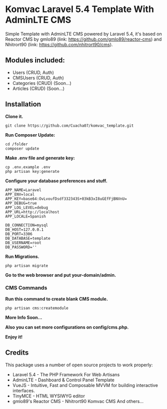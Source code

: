 # Komvac Laravel 5.4 Template With AdminLTE CMS 

Simple Template with AdminLTE CMS powered by Laravel 5.4, it's based on Reactor CMS by gmlo89 (link: https://github.com/gmlo89/reactor-cms) and
Nhitrort90 (link: https://github.com/nhitrort90/cms).

## Modules included:

* Users (CRUD, Auth)
* CMSUsers (CRUD, Auth)
* Categories (CRUD) (Soon...)
* Articles (CRUD) (Soon...)

## Installation

**Clone it.**
```
git clone https://github.com/Cuacha07/komvac_template.git
```
**Run Composer Update:**

```
cd /folder
composer update
```

**Make .env file and generate key:**

```
cp .env.example .env
php artisan key:generate
```

**Configure your database preferences and stuff.**

```
APP_NAME=Laravel
APP_ENV=local
APP_KEY=base64:OvLvoufDsdf332343S+03kB3xI8uGEfFjBNVnU=
APP_DEBUG=true
APP_LOG_LEVEL=debug
APP_URL=http://localhost
APP_LOCALE=Spanish

DB_CONNECTION=mysql
DB_HOST=127.0.0.1
DB_PORT=3306
DB_DATABASE=template
DB_USERNAME=root
DB_PASSWORD=''
```

**Run Migrations.**

```
php artisan migrate
```

**Go to the web browser and put your-domain/admin.**

### CMS Commands

**Run this command to create blank CMS module.**
```
php artisan cms:createmodule
```

**More Info Soon...**

**Also you can set more configurations on config/cms.php.**

**Enjoy it!**

## Credits

This package uses a number of open source projects to work properly:

* Laravel 5.4 - The PHP Framework For Web Artisans
* AdminLTE - Dashboard & Control Panel Template
* VueJS - Intuitive, Fast and Composable MVVM for building interactive interfaces.
* TinyMCE - HTML WYSIWYG editor
* gmlo89's Reactor CMS - Nhitrort90 Komvac CMS And others...
